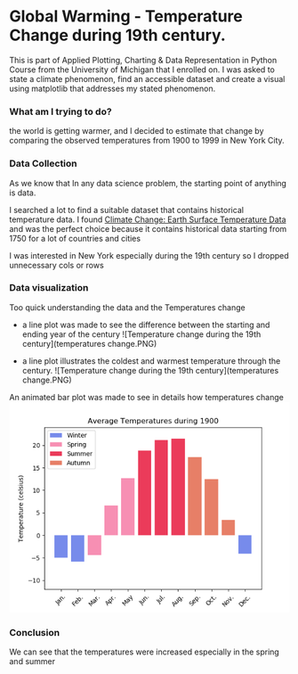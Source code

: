 # Global Warming - Temperature Change during 19th century. 
This is part of Applied Plotting, Charting &amp; Data Representation in Python Course from the University of Michigan that I enrolled on. I was asked to state a climate phenomenon, find an accessible dataset and create a visual using matplotlib that addresses my stated phenomenon.

### What am I trying to do?
the world is getting warmer, and I decided to estimate that change by comparing the observed temperatures from 1900 to 1999 in New York City.

### Data Collection
As we know that In any data science problem, the starting point of anything is data.

I searched a lot to find a suitable dataset that contains historical temperature data. I found 
[Climate Change: Earth Surface Temperature Data](https://www.kaggle.com/berkeleyearth/climate-change-earth-surface-temperature-data#GlobalTemperatures.csv) and was the perfect choice because it contains historical data starting from 1750 for a lot of countries and cities

I was interested in New York especially during the 19th century so I dropped unnecessary cols or rows 

### Data visualization
Too quick understanding the data and the Temperatures change
* a line plot was made to see the difference between the starting and ending year of the century
![Temperature change during the 19th century](temperatures change.PNG)

* a line plot illustrates the coldest and warmest temperature through the century.
![Temperature change during the 19th century](temperatures change.PNG)

An animated bar plot was made to see in details how temperatures change
![all_years](final.gif)

### Conclusion

We can see that the temperatures were increased especially in the spring and summer
